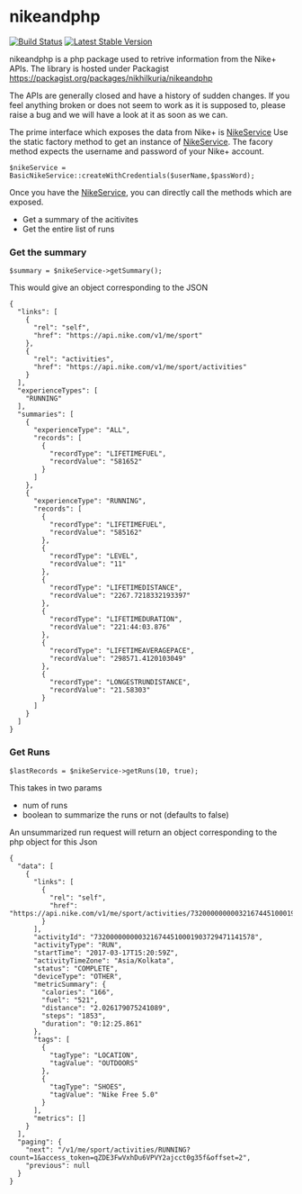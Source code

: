 # nikeandphp

[![Build Status](https://travis-ci.org/nikhilkuria/nikeandphp.svg?branch=master)](https://travis-ci.org/nikhilkuria/nikeandphp)  [![Latest Stable Version](https://poser.pugx.org/nikhilkuria/nikeandphp/v/stable)](https://packagist.org/packages/nikhilkuria/nikeandphp)


nikeandphp is a php package used to retrive information from the Nike+ APIs. 
The library is hosted under Packagist
https://packagist.org/packages/nikhilkuria/nikeandphp

The APIs are generally closed and have a history of sudden changes.  If you feel anything broken or does not seem to work as it is supposed to, please raise a bug and we will have a look at it as soon as we can.

The prime interface which exposes the data from Nike+ is [NikeService](https://github.com/nikhilkuria/nikeandphp/blob/master/src/NikeAndPhp/Service/NikeService.php) 
Use the static factory method to get an instance of [NikeService](https://github.com/nikhilkuria/nikeandphp/blob/master/src/NikeAndPhp/Service/NikeService.php). The facory method expects the username and password of your Nike+ account. 

    $nikeService = BasicNikeService::createWithCredentials($userName,$passWord);
Once you have the [NikeService](https://github.com/nikhilkuria/nikeandphp/blob/master/src/NikeAndPhp/Service/NikeService.php), you can directly call the methods which are exposed.

* Get a summary of the acitivites
* Get the entire list of runs

### Get the summary
    
    $summary = $nikeService->getSummary();

This would give an object corresponding to the JSON

    {
      "links": [
        {
          "rel": "self",
          "href": "https://api.nike.com/v1/me/sport"
        },
        {
          "rel": "activities",
          "href": "https://api.nike.com/v1/me/sport/activities"
        }
      ],
      "experienceTypes": [
        "RUNNING"
      ],
      "summaries": [
        {
          "experienceType": "ALL",
          "records": [
            {
              "recordType": "LIFETIMEFUEL",
              "recordValue": "581652"
            }
          ]
        },
        {
          "experienceType": "RUNNING",
          "records": [
            {
              "recordType": "LIFETIMEFUEL",
              "recordValue": "585162"
            },
            {
              "recordType": "LEVEL",
              "recordValue": "11"
            },
            {
              "recordType": "LIFETIMEDISTANCE",
              "recordValue": "2267.7218332193397"
            },
            {
              "recordType": "LIFETIMEDURATION",
              "recordValue": "221:44:03.876"
            },
            {
              "recordType": "LIFETIMEAVERAGEPACE",
              "recordValue": "298571.4120103049"
            },
            {
              "recordType": "LONGESTRUNDISTANCE",
              "recordValue": "21.58303"
            }
          ]
        }
      ]
    }

### Get Runs

    $lastRecords = $nikeService->getRuns(10, true);
This takes in two params
* num of runs
* boolean to summarize the runs or not (defaults to false)

An unsummarized run request will return an object corresponding to the php object for this Json

    {
      "data": [
        {
          "links": [
            {
              "rel": "self",
              "href": "https://api.nike.com/v1/me/sport/activities/7320000000003216744510001903729471141578"
            }
          ],
          "activityId": "7320000000003216744510001903729471141578",
          "activityType": "RUN",
          "startTime": "2017-03-17T15:20:59Z",
          "activityTimeZone": "Asia/Kolkata",
          "status": "COMPLETE",
          "deviceType": "OTHER",
          "metricSummary": {
            "calories": "166",
            "fuel": "521",
            "distance": "2.026179075241089",
            "steps": "1853",
            "duration": "0:12:25.861"
          },
          "tags": [
            {
              "tagType": "LOCATION",
              "tagValue": "OUTDOORS"
            },
            {
              "tagType": "SHOES",
              "tagValue": "Nike Free 5.0"
            }
          ],
          "metrics": []
        }
      ],
      "paging": {
        "next": "/v1/me/sport/activities/RUNNING?count=1&access_token=qZDE3FwVxhDu6VPVY2ajcct0g35f&offset=2",
        "previous": null
      }
    }


